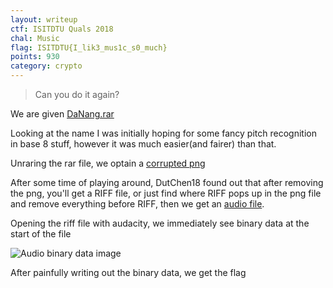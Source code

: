 ```yaml
---
layout: writeup
ctf: ISITDTU Quals 2018
chal: Music
flag: ISITDTU{I_lik3_mus1c_s0_much}
points: 930
category: crypto
---
```


>Can you do it again?

We are given [DaNang.rar](DaNang.rar)

Looking at the name I was initially hoping for some fancy pitch recognition in base 8 stuff, however it was much easier(and fairer) than that.

Unraring the rar file, we optain a [corrupted png](DaNang.png)

After some time of playing around, DutChen18 found out that after removing the png, you'll get a RIFF file, or just find where RIFF pops up in the png file and remove everything before RIFF, then we get an [audio file](extract.riff).

Opening the riff file with audacity, we immediately see binary data at the start of the file

![Audio binary data image](Audacityscreenshot.png)

After painfully writing out the binary data, we get the flag
